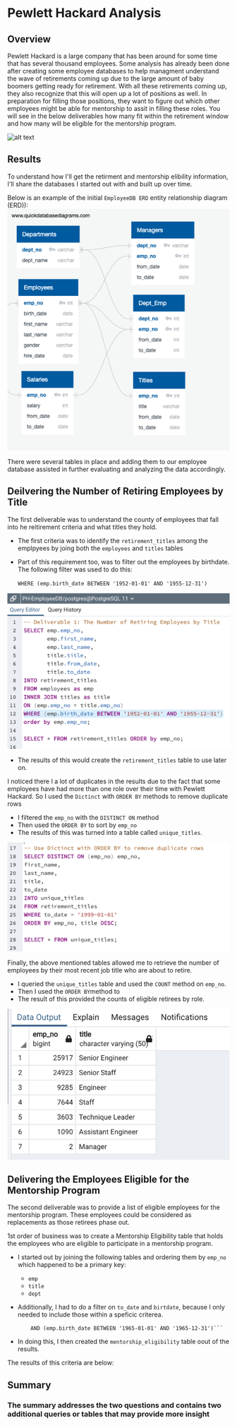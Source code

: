 # Pewlett Hackard Analysis

## Overview

Pewlett Hackard is a large company that has been around for some time that has several thousand employees. Some analysis has already been done after creating some employee databases to help managment understand the wave of retirements coming up due to the large amount of baby boomers getting ready for retirement. With all these retirements coming up, they also recognize that this will open up a lot of positions as well. In preparation for filling those positions, they want to figure out which other employees might be able for mentorship to assit in filling these roles. You will see in the below deliverables how many fit within the retirement window and how many will be eligible for the mentorship program.

![alt text](http://url/to/img.png)

## Results

To understand how I'll get the retirment and mentorship elibility information, I'll share the databases I started out with and built up over time.

Below is an example of the initial `EmployeeDB ERD` entity relationship diagram (ERD)):
![employee-db](https://github.com/hastyjr/Pewlett-Hackard-Analysis/blob/main/Resources/EmployeeDB.png)

There were several tables in place and adding them to our employee database assisted in further evaluating and analyzing the data accordingly.

## Deilvering the Number of Retiring Employees by Title

The first deliverable was to understand the county of  employees that fall into he reitirement criteria and what titles they hold.

* The first criteria was to identify the `retirement_titles` among the emplpyees by joing both the `employees` and `titles` tables

* Part of this requirement too, was to filter out the employees by birthdate. The following filter was used to do this:

    ```WHERE (emp.birth_date BETWEEN '1952-01-01' AND '1955-12-31')```

![del1_1](https://github.com/hastyjr/Pewlett-Hackard-Analysis/blob/main/Resources/del1_1.png)

* The results of this would create the `retirement_titles` table to use later on.

I noticed there I a lot of duplicates in the results due to the fact that some employees have had more than one role over their time with Pewlett Hackard. So I used the `Dictinct` with `ORDER BY` methods to remove duplicate rows

* I filtered the `emp_no` with the `DISTINCT ON` method
* Then used the `ORDER BY` to sort by `emp_no`
* The results of this was turned into a table called `unique_titles`.

![del1_2](https://github.com/hastyjr/Pewlett-Hackard-Analysis/blob/main/Resources/del1_2.png)

Finally, the above mentioned tables allowed me to retrieve the number of employees by their most recent job title who are about to retire.

* I queried the `unique_titles` table and used the `COUNT` method on `emp_no`.
* Then I used the `ORDER BY`method to
* The result of this provided the counts of eligible retirees by role.

![del1_3](https://github.com/hastyjr/Pewlett-Hackard-Analysis/blob/main/Resources/del1_3.png)

## Delivering the Employees Eligible for the Mentorship Program

The second deliverable was to provide a list of eligible employees for the mentorship program. These employees could be considered as replacements as those retirees phase out. 

1st order of business was to create a Mentorship Eligibility table that holds the employees who are eligible to participate in a mentorship program.

* I started out by joining the following tables and ordering them by `emp_no` which happened to be a primary key:
    * `emp`
    * `title`
    * `dept`
* Additionally, I had to do a filter on `to_date` and `birtdate`, because I only needed to include those within a speficic criterea.

    ```WHERE dept.to_date = '9999-01-01' 
	    AND (emp.birth_date BETWEEN '1965-01-01' AND '1965-12-31')```
* In doing this, I then created the `mentorship_eligibility` table oout of the results. 

The results of this criteria are below:
![]()


## Summary

### The summary addresses the two questions and contains two additional queries or tables that may provide more insight
